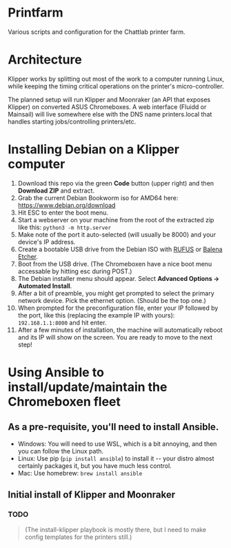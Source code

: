 # Printfarm

Various scripts and configuration for the Chattlab printer farm.

# Architecture

Klipper works by splitting out most of the work to a computer running Linux, while keeping the timing critical operations on the printer's micro-controller. 

The planned setup will run Klipper and Moonraker (an API that exposes Klipper) on converted ASUS Chromeboxes. A web interface (Fluidd or Mainsail) will live somewhere else with the DNS name printers.local that handles starting jobs/controlling printers/etc.

# Installing Debian on a Klipper computer

1. Download this repo via the green **Code** button (upper right) and then **Download ZIP** and extract.
1. Grab the current Debian Bookworm iso for AMD64 here: https://www.debian.org/download
1. Hit ESC to enter the boot menu.
1. Start a webserver on your machine from the root of the extracted zip like this: `python3 -m http.server`
1. Make note of the port it auto-selected (will usually be 8000) and your device's IP address. 
1. Create a bootable USB drive from the Debian ISO with [RUFUS](https://rufus.ie/en/) or [Balena Etcher](https://github.com/balena-io/etcher).
1. Boot from the USB drive. (The Chromeboxen have a nice boot menu accessable by hitting esc during POST.)
1. The Debian installer menu should appear. Select **Advanced Options -> Automated Install**.
1. After a bit of preamble, you might get prompted to select the primary network device. Pick the ethernet option. (Should be the top one.)
1. When prompted for the preconfiguration file, enter your IP followed by the port, like this (replacing the example IP with yours): `192.168.1.1:8000` and hit enter.
1. After a few minutes of installation, the machine will automatically reboot and its IP will show on the screen. You are ready to move to the next step!

# Using Ansible to install/update/maintain the Chromeboxen fleet

## As a pre-requisite, you'll need to install Ansible. 

- Windows: You will need to use WSL, which is a bit annoying, and then you can follow the Linux path.
- Linux: Use pip (`pip install ansible`) to install it -- your distro almost certainly packages it, but you have much less control.
- Mac: Use homebrew: `brew install ansible`

## Initial install of Klipper and Moonraker

### TODO 
> (The install-klipper playbook is mostly there, but I need to make config templates for the printers still.)
